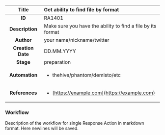 | Title                       |  Get ability to find file by format         |
|:---------------------------:|:--------------------|
| **ID**                      | RA1401            |
| **Description**             | Make sure you have the ability to find a file by its format   |
| **Author**                  | your name/nickname/twitter        |
| **Creation Date**           | DD.MM.YYYY |
| **Stage**                   | preparation         |
| **Automation** |<ul><li>thehive/phantom/demisto/etc</li></ul>|
| **References** |<ul><li>[https://example.com](https://example.com)</li></ul>|

### Workflow

Description of the workflow for single Response Action in markdown format.
Here newlines will be saved.
